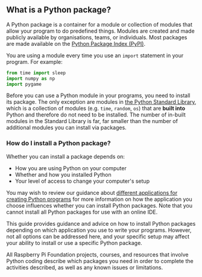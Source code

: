 ## What is a Python package?

A Python package is a container for a module or collection of modules that allow your program to do predefined things. Modules are created and made publicly available by organisations, teams, or individuals. Most packages are made available on the [Python Package Index (PyPI)](https://pypi.org).

You are using a module every time you use an `import` statement in your program. For example:

```python
from time import sleep
import numpy as np
import pygame
```

Before you can use a Python module in your programs, you need to install its package. The only exception are modules in [the Python Standard Library](https://docs.python.org/3/library/), which is a collection of modules (e.g. `time`, `random`, `os`) that are **built into** Python and therefore do not need to be installed. The number of in-built modules in the Standard Library is far, far smaller than the number of additional modules you can install via packages.

### How do I install a Python package?

Whether you can install a package depends on:

- How you are using Python on your computer
- Whether and how you installed Python
- Your level of access to change your computer's setup

You may wish to review our guidance about [different applications for creating Python programs](https://projects.raspberrypi.org/en/projects/python-install-options) for more information on how the application you choose influences whether you can install Python packages. Note that you cannot install all Python packages for use with an online IDE.

This guide provides guidance and advice on how to install Python packages depending on which application you use to write your programs. However, not all options can be addressed here, and your specific setup may affect your ability to install or use a specific Python package.

All Raspberry Pi Foundation projects, courses, and resources that involve Python coding describe which packages you need in order to complete the activities described, as well as any known issues or limitations.
